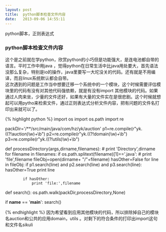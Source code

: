 ```yaml
---
layout: post
title:  python脚本检查文件内容
date:   2013-09-06 14:55:11
---
```


python脚本，正则表达式

### python脚本检查文件内容
这个是之前就在学python，欣赏python的小巧但是功能强大，是连电池都自带的语言。平时工作中用java ，觉得python在日常生活中比java用处要大，首先语法没那么复杂，特别是io的操作，java里要写一大坨没关的代码。还有就是不用编译，而且linux系统默认都会自带。  
这次遇到的问题是工作当中想要迁移一个系统中的一个模块，这个时候需要评估模块里的代码有没有对其他代码强依赖，就是有没有import 其他模块的代码。如果通过人肉来坐，少量的文件还好，如果有大量的文件实在是很悲剧。这个时候就想起可以用pytho来检索文件，通过正则表达式分析文件内容，把有问题的文件名打印出来就可以了。

{% highlight python %}
import os
import os.path
import re

packDir='/**/src/main/java/com/hz/yk/auction'
p1=re.compile(r"yk\.((?!auction)\w)+\b")
p2=re.compile(r"yk\.((?!domain)\w)+\b")
p3=re.compile(r"yk\.((?!utils)\w)+\b")

def processDirectory(args,dirname,filenames):
	# print 'Directory',dirname
	for filename in filenames:
		if os.path.splitext(filename)[1]=='.java':
			# print 'file',filename
			fileObj=open(dirname+ "/"+filename)
			hasOther=False
			for line in fileObj:
				if p1.search(line) and p2.search(line) and p3.search(line):
					hasOther=True
					print line

			if hasOther:
				print 'file:',filename


def search():
	os.path.walk(packDir,processDirectory,None)

if __name__ == '__main__':
	search()


{% endhighlight %}
因为希望看到应用其他模块的代码，所以排除掉自己的模块名auction和公共的应用domain，utils 。对剩下的符合条件的打印出import这句和文件名sikuli


